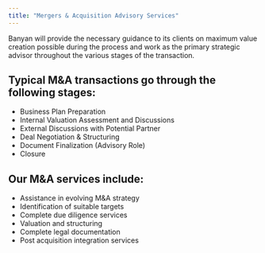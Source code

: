 ```yaml
---
title: "Mergers & Acquisition Advisory Services"
---
```


Banyan will provide the necessary guidance to its clients on maximum value creation possible during the process and work as the primary strategic advisor throughout the various stages of the transaction.  

## Typical M&A transactions go through the following stages:  
- Business Plan Preparation
- Internal Valuation Assessment and Discussions
- External Discussions with Potential Partner
- Deal Negotiation & Structuring
- Document Finalization (Advisory Role)
- Closure

## Our M&A services include:
- Assistance in evolving M&A strategy
- Identification of suitable targets
- Complete due diligence services
- Valuation and structuring
- Complete legal documentation
- Post acquisition integration services